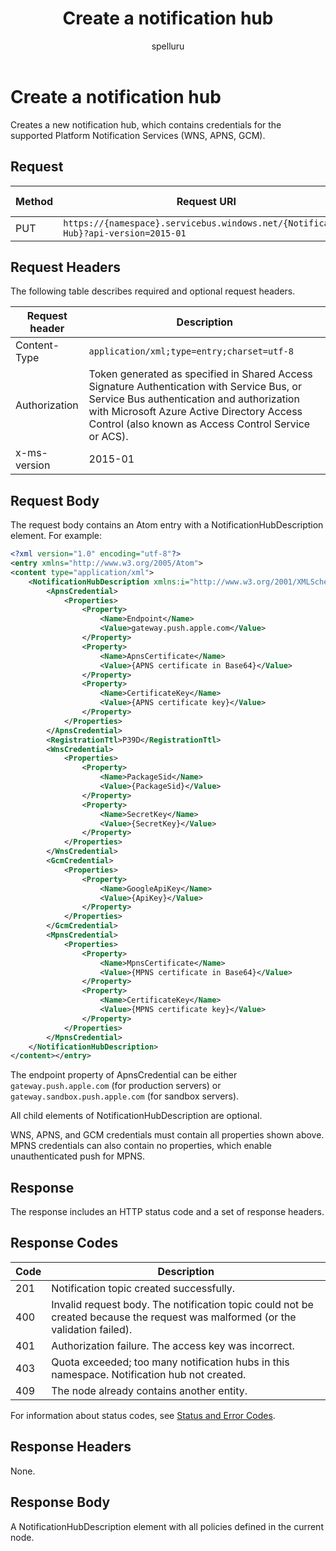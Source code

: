 ﻿---
title: "Create a notification hub"
ms.custom: ""
ms.date: "2019-04-05"
ms.prod: "azure"
ms.reviewer: ""
ms.service: "notification-hubs"
ms.suite: ""
ms.tgt_pltfrm: ""
ms.topic: "reference"
author: "spelluru"
ms.author: "spelluru"
manager: "timlt"

---

# Create a notification hub
Creates a new notification hub, which contains credentials for the supported Platform Notification Services (WNS, APNS, GCM).

## Request

| Method | Request URI | HTTP version |
| ------ | ----------- | ------------ | 
| PUT | `https://{namespace}.servicebus.windows.net/{Notification Hub}?api-version=2015-01` | HTTP/1.1 | 

## Request Headers

The following table describes required and optional request headers.

| Request header | Description | 
| -------------- | ---------- | 
| Content-Type | `application/xml;type=entry;charset=utf-8` |
| Authorization | Token generated as specified in Shared Access Signature Authentication with Service Bus, or Service Bus authentication and authorization with Microsoft Azure Active Directory Access Control (also known as Access Control Service or ACS). |
| x-ms-version | 2015-01 |

## Request Body

The request body contains an Atom entry with a NotificationHubDescription element. For example:

``` xml
<?xml version="1.0" encoding="utf-8"?>
<entry xmlns="http://www.w3.org/2005/Atom">
<content type="application/xml">
    <NotificationHubDescription xmlns:i="http://www.w3.org/2001/XMLSchema-instance" xmlns="http://schemas.microsoft.com/netservices/2010/10/servicebus/connect">
        <ApnsCredential>
            <Properties>
                <Property>
                    <Name>Endpoint</Name> 
                    <Value>gateway.push.apple.com</Value> 
                </Property>
                <Property>
                    <Name>ApnsCertificate</Name> 
                    <Value>{APNS certificate in Base64}</Value> 
                </Property>
                <Property>
                    <Name>CertificateKey</Name> 
                    <Value>{APNS certificate key}</Value> 
                </Property>
            </Properties>
        </ApnsCredential>
        <RegistrationTtl>P39D</RegistrationTtl> 
        <WnsCredential>
            <Properties>
                <Property>
                    <Name>PackageSid</Name> 
                    <Value>{PackageSid}</Value> 
                </Property>
                <Property>
                    <Name>SecretKey</Name> 
                    <Value>{SecretKey}</Value> 
                </Property>
            </Properties>
        </WnsCredential>
        <GcmCredential>
            <Properties>
                <Property>
                    <Name>GoogleApiKey</Name> 
                    <Value>{ApiKey}</Value> 
                </Property>
            </Properties>
        </GcmCredential>
        <MpnsCredential>
            <Properties>
                <Property>
                    <Name>MpnsCertificate</Name> 
                    <Value>{MPNS certificate in Base64}</Value> 
                </Property>
                <Property>
                    <Name>CertificateKey</Name> 
                    <Value>{MPNS certificate key}</Value> 
                </Property>
            </Properties>
        </MpnsCredential>
    </NotificationHubDescription>
</content></entry>
```

The endpoint property of ApnsCredential can be either `gateway.push.apple.com` (for production servers) or `gateway.sandbox.push.apple.com` (for sandbox servers).

All child elements of NotificationHubDescription are optional.

WNS, APNS, and GCM credentials must contain all properties shown above. MPNS credentials can also contain no properties, which enable unauthenticated push for MPNS.

## Response

The response includes an HTTP status code and a set of response headers.

## Response Codes

| Code | Description |
| ---- | ----------- |
| 201 | Notification topic created successfully. |
| 400 | Invalid request body. The notification topic could not be created because the request was malformed (or the validation failed). |
| 401 | Authorization failure. The access key was incorrect. |
| 403 | Quota exceeded; too many notification hubs in this namespace. Notification hub not created. | 
| 409 | The node already contains another entity. | 

For information about status codes, see [Status and Error Codes](/rest/api/storageservices/Common-REST-API-Error-Codes?redirectedfrom=MSDN).

## Response Headers

None.

## Response Body

A NotificationHubDescription element with all policies defined in the current node.

